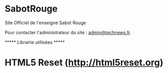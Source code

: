 SabotRouge
==========

Site Officiel de l'enseigne Sabot Rouge

Pour contacter l'administrateur du site : admin@technews.fr

***** Librairie utilisées *****
# HTML5 Reset (http://html5reset.org)